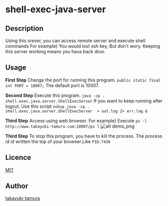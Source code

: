 # shell-exec-java-server

## Description
Using this srever, you can access remote server and execute shell commands
For example)
You would lost ssh key,  But don't wory.
Keeping this server working means you hava back door.

## Usage

<strong>First Step</strong>
Change the port for running this program.
```public static final int PORT = 10007;```
The default port is 10007.


<strong>Second Step</strong>
Execute this program.
```java -cp . shell.exec.java.server.ShellExecServer```
If you want to keep running after logout, Use this script
```nohup java -cp . shell.exec.java.server.ShellExecServer  > out.log 2> err.log &```


<strong>Third Step</strong>
Access using web browser.
For example) 
Execute ```ps -l```
```http://www.takayuki-tamura.com:10007/ps l```
![alt demo_png](demo.png)



<strong>Third Step</strong>
To stop this program, you have to kill the process.
The process id id written the top of your browser.Like ```PID:7436```


## Licence
[MIT](https://github.com/tcnksm/tool/blob/master/LICENCE)

## Author
[takayuki-tamura](https://github.com/takayuki-tamura)
